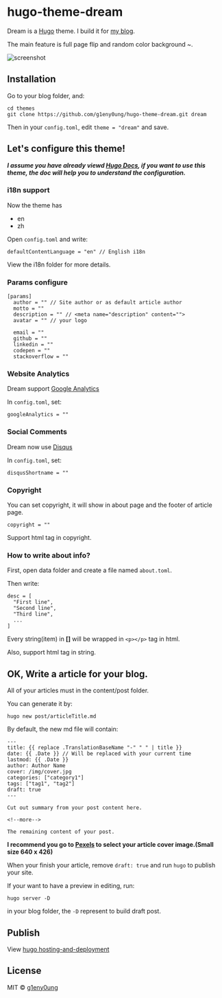 # hugo-theme-dream

Dream is a [Hugo](https://gohugo.io/) theme. I build it for [my blog](http://g1eny0ung.site).

The main feature is full page flip and random color background ~.

![screenshot](https://raw.githubusercontent.com/g1eny0ung/hugo-theme-dream/master/images/screenshot.png)

## Installation

Go to your blog folder, and:

```
cd themes
git clone https://github.com/g1eny0ung/hugo-theme-dream.git dream
```

Then in your `config.toml`, edit `theme = "dream"` and save.

## Let's configure this theme!

***I assume you have already viewd [Hugo Docs](https://gohugo.io/documentation/), if you want to use this theme, the doc will help you to understand the configuration.***

### i18n support

Now the theme has

* en
* zh

Open `config.toml` and write:

```
defaultContentLanguage = "en" // English i18n
```

View the i18n folder for more details.

### Params configure

```
[params]
  author = "" // Site author or as default article author
  motto = ""
  description = "" // <meta name="description" content="">
  avatar = "" // your logo
  
  email = ""
  github = ""
  linkedin = ""
  codepen = ""
  stackoverflow = ""
```

### Website Analytics

Dream support [Google Analytics](https://www.google.com/analytics/)

In `config.toml`, set:

```
googleAnalytics = ""
```

### Social Comments

Dream now use [Disqus](https://disqus.com/)

In `config.toml`, set:

```
disqusShortname = ""
```

### Copyright

You can set copyright, it will show in about page and the footer of article page.

```
copyright = ""
```

Support html tag in copyright.

### How to write about info?

First, open data folder and create a file named `about.toml`.

Then write:

```
desc = [
  "First line",
  "Second line",
  "Third line",
  ...
]
```

Every string(item) in **[]** will be wrapped in `<p></p>` tag in html.

Also, support html tag in string.

## OK, Write a article for your blog.

All of your articles must in the content/post folder.

You can generate it by:

```
hugo new post/articleTitle.md
```

By default, the new md file will contain:

```
---
title: {{ replace .TranslationBaseName "-" " " | title }}
date: {{ .Date }} // Will be replaced with your current time
lastmod: {{ .Date }}
author: Author Name
cover: /img/cover.jpg
categories: ["category1"]
tags: ["tag1", "tag2"]
draft: true
---

Cut out summary from your post content here.

<!--more-->

The remaining content of your post.
```

**I recommend you go to [Pexels](https://www.pexels.com/) to select your article cover image.(Small size 640 x 426)**

When your finish your article, remove `draft: true` and run `hugo` to publish your site.

If your want to have a preview in editing, run:

```
hugo server -D
```

in your blog folder, the `-D` represent to build draft post.

## Publish

View [hugo hosting-and-deployment](https://gohugo.io/hosting-and-deployment/)

## License

MIT © [g1eny0ung](https://github.com/g1eny0ung)
